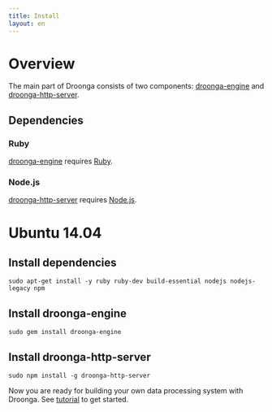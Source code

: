 ```yaml
---
title: Install
layout: en
---
```


# Overview

The main part of Droonga consists of two components: [droonga-engine][] and [droonga-http-server][].

<!--

## Steps to install Droonga by the installation script

There are useful installation scripts.
Download them and run it by `bash`, as the root:

~~~
# curl https://raw.githubusercontent.com/droonga/droonga-engine/master/install.sh | \
    bash
# curl https://raw.githubusercontent.com/droonga/droonga-http-server/master/install.sh | \
    bash
~~~

After services are installed, you can run/stop them via the `service` command:

~~~
# service droonga-engine start
# service droonga-engine stop
# service droonga-http-server start
# service droonga-http-server stop
~~~

Now you are ready for building your own data processing system with Droonga. See [tutorial](/tutorial/) to get started.

NOTE: currently the installation script works only on several environments:

 * Debian GNU/Linux (latest release)
 * Ubuntu (latest release, latest LTS)
 * CentOS 7

-->

## Dependencies

### Ruby

[droonga-engine][] requires [Ruby][].

### Node.js

[droonga-http-server][] requires [Node.js][].


# Ubuntu 14.04

## Install dependencies

    sudo apt-get install -y ruby ruby-dev build-essential nodejs nodejs-legacy npm

## Install droonga-engine

    sudo gem install droonga-engine

## Install droonga-http-server

    sudo npm install -g droonga-http-server

Now you are ready for building your own data processing system with Droonga. See [tutorial](/tutorial/) to get started.


  [Ruby]: http://www.ruby-lang.org/
  [Node.js]: http://nodejs.org/
  [droonga-engine]: https://github.com/droonga/droonga-engine
  [droonga-http-server]: https://github.com/droonga/droonga-http-server
